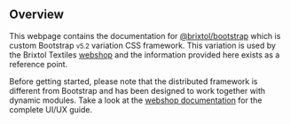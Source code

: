 <h2>Overview</h2>

<p class="mb-3">
  This webpage contains the documentation for
  <a href="https://github.com/brixtol/bootstrap">@brixtol/bootstrap</a>
  which is custom Bootstrap
  <small>v5.2</small>
  variation CSS framework. This variation is used by the Brixtol Textiles
  <a href="https://brixtoltextiles.com">webshop</a>
  and the information provided here exists as a reference point.
</p>
<p>
  Before getting started, please note that the distributed framework is different from Bootstrap and has been designed to work together with dynamic modules. Take a look at the
  <a href=\"https://docs.brixtoltextiles.com\">webshop documentation</a>
  for the complete UI/UX guide.
</p>

